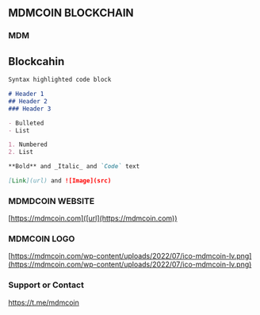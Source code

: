 ## MDMCOIN BLOCKCHAIN



### MDM

Blockcahin
----


```markdown
Syntax highlighted code block

# Header 1
## Header 2
### Header 3

- Bulleted
- List

1. Numbered
2. List

**Bold** and _Italic_ and `Code` text

[Link](url) and ![Image](src)
```



### MDMDCOIN WEBSITE

[https://mdmcoin.com]([url](https://mdmcoin.com))

### MDMCOIN LOGO
[https://mdmcoin.com/wp-content/uploads/2022/07/ico-mdmcoin-lv.png](https://mdmcoin.com/wp-content/uploads/2022/07/ico-mdmcoin-lv.png)
### Support or Contact

https://t.me/mdmcoin
